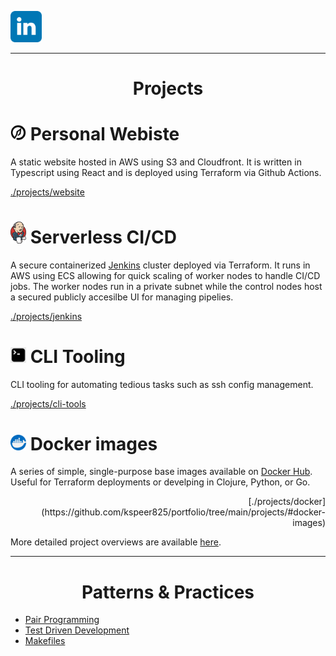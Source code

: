 [<img width="50" src="./projects/website/speerportfolio/src/content/linkedin_logo.svg" alt="LinkedIn"/>]("https://www.linkedin.com/in/kyle-d-speer")

***
<h1 align="center">Projects</h1>

#  [<img width="25" src="./projects/website/speerportfolio/public/spear_logo512.png" alt="Speer logo">](https://speerportfolio.com) Personal Webiste
A static website hosted in AWS using S3 and Cloudfront. It is written in Typescript using React and is deployed using Terraform via Github Actions.

[./projects/website](https://github.com/kspeer825/portfolio/tree/main/projects/#personal-website)

# <img width="25" src="./projects/jenkins/jenkins_logo.png" alt="Jenkins logo"> Serverless CI/CD
A secure containerized [Jenkins](https://www.jenkins.io/) cluster deployed via Terraform. It runs in AWS using ECS allowing for quick scaling of worker nodes to handle CI/CD jobs. The worker nodes run in a private subnet while the control nodes host a secured publicly accesilbe UI for managing pipelies.

[./projects/jenkins](https://github.com/kspeer825/portfolio/tree/main/projects/#jenkins-cluster)

# <img width="25" src="./projects/cli-tools/cli_logo.jpg" alt="Terminal"> CLI Tooling
CLI tooling for automating tedious tasks such as ssh config management.

[./projects/cli-tools](https://github.com/kspeer825/portfolio/tree/main/projects/#cli-tooling)

# <img width="25" src="./projects/docker/docker_logo.png" alt="docker logo"> Docker images
A series of simple, single-purpose base images available on [Docker Hub](https://hub.docker.com/u/kspeer825). Useful for Terraform deployments or develping in Clojure, Python, or Go.

<p align="right">[./projects/docker](https://github.com/kspeer825/portfolio/tree/main/projects/#docker-images)</p>


More detailed project overviews are available [here](https://github.com/kspeer825/portfolio/tree/main/projects/#projects).

***
<h1 align="center">Patterns & Practices</h1>

 - [Pair Programming](https://github.com/kspeer825/portfolio/tree/main/practices/#pair-programming)
 - [Test Driven Development](https://github.com/kspeer825/portfolio/tree/main/practices/#test-driven-development)
 - [Makefiles](https://github.com/kspeer825/portfolio/tree/main/practices/#using-a-makefile)
